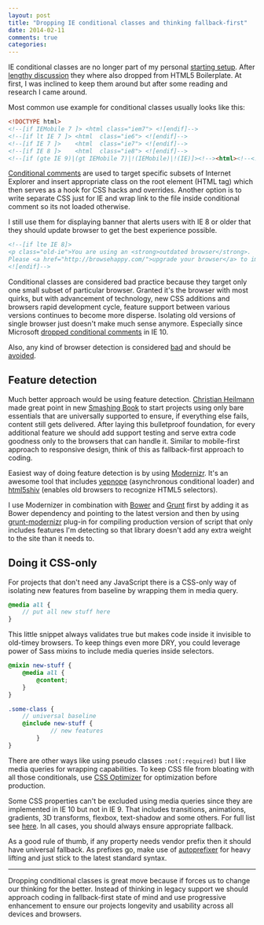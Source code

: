 ```yaml
---
layout: post
title: "Dropping IE conditional classes and thinking fallback-first"
date: 2014-02-11
comments: true
categories: 
---
```


IE conditional classes are no longer part of my personal [starting setup](https://github.com/teodragovic/bolt). After [lengthy discussion](https://github.com/h5bp/html5-boilerplate/issues/1290) they where also dropped from HTML5 Boilerplate. At first, I was inclined to keep them around but after some reading and research I came around.

<!-- more -->

Most common use example for conditional classes usually looks like this:

~~~ html
<!DOCTYPE html>
<!--[if IEMobile 7 ]> <html class="iem7"> <![endif]-->
<!--[if lt IE 7 ]> <html  class="ie6"> <![endif]-->
<!--[if IE 7 ]>    <html  class="ie7"> <![endif]-->
<!--[if IE 8 ]>    <html  class="ie8"> <![endif]-->
<!--[if (gte IE 9)|(gt IEMobile 7)|!(IEMobile)|!(IE)]><!--><html><!--<![endif]-->
~~~

[Conditional comments](http://msdn.microsoft.com/en-us/library/ms537512.aspx) are used to target specific subsets of Internet Explorer and insert appropriate class on the root element (HTML tag) which then serves as a hook for CSS hacks and overrides. Another option is to write separate CSS just for IE and wrap link to the file inside conditional comment so its not loaded otherwise. 

I still use them for displaying banner that alerts users with IE 8 or older that they should update browser to get the best experience possible.

~~~ html
<!--[if lte IE 8]>
<p class="old-ie">You are using an <strong>outdated browser</strong>. 
Please <a href="http://browsehappy.com/">upgrade your browser</a> to improve your experience.</p>
<![endif]-->
~~~

Conditional classes are considered bad practice because they target only one small subset of particular browser. Granted it's the browser with most quirks, but with advancement of technology, new CSS additions and browsers rapid development cycle, feature support between various versions continues to become more disperse. Isolating old versions of single browser just doesn't make much sense anymore. Especially since Microsoft [dropped conditional comments](http://www.sitepoint.com/microsoft-drop-ie10-conditional-comments/) in IE 10.

Also, any kind of browser detection is considered [bad](http://css-tricks.com/browser-detection-is-bad/) and should be [avoided](http://jibbering.com/faq/notes/detect-browser/).

## Feature detection

Much better approach would be using feature detection. [Christian Heilmann](https://twitter.com/codepo8) made great point in new [Smashing Book](http://petakolona.com/blog/smashing-book-4-pt2/) to start projects using only bare essentials that are universally supported to ensure, if everything else fails, content still gets delivered. After laying this bulletproof foundation, for every additional feature we should add support testing and serve extra code goodness only to the browsers that can handle it. Similar to mobile-first approach to responsive design, think of this as fallback-first approach to coding.

Easiest way of doing feature detection is by using [Modernizr](http://modernizr.com/). It's an awesome tool that includes [yepnope](http://yepnopejs.com/) (asynchronous conditional loader) and [html5shiv](https://code.google.com/p/html5shiv/) (enables old browsers to recognize HTML5 selectors).

I use Modernizer in combination with [Bower](http://bower.io/) and [Grunt](http://gruntjs.com/) first by adding it as Bower dependency and pointing to the latest version and then by using [grunt-modernizr](https://github.com/Modernizr/grunt-modernizr) plug-in for compiling production version of script that only includes features I'm detecting so that library doesn't add any extra weight to the site than it needs to.

## Doing it CSS-only

For projects that don't need any JavaScript there is a CSS-only way of isolating new features from baseline by wrapping them in media query.

~~~ scss
@media all {
	// put all new stuff here
}
~~~

This little snippet always validates true but makes code inside it invisible to old-timey browsers. To keep things even more DRY, you could leverage power of Sass mixins to include media queries inside selectors. 

~~~ scss
@mixin new-stuff {
	@media all {
		@content;
	}
}

.some-class {
	// universal baseline
	@include new-stuff {
			// new features
		}
}
~~~

There are other ways like using pseudo classes `:not(:required)` but I like media queries for wrapping capabilities. To keep CSS file from bloating with all those conditionals, use [CSS Optimizer](https://github.com/css/csso) for optimization before production.

Some CSS properties can't be excluded using media queries since they are implemented in IE 10 but not in IE 9. That includes transitions, animations, gradients, 3D transforms, flexbox, text-shadow and some others. For full list see  [here](http://caniuse.com/#compare=ie+9,ie+10). In all cases, you should always ensure appropriate fallback. 

As a good rule of thumb, if any property needs vendor prefix then it should have universal fallback. As prefixes go, make use of [autoprefixer](https://github.com/ai/autoprefixer) for heavy lifting and just stick to the latest standard syntax.

----

Dropping conditional classes is great move because if forces us to change our thinking for the better. Instead of thinking in legacy support we should approach coding in fallback-first state of mind and use progressive enhancement to ensure our projects longevity and usability across all devices and browsers.
